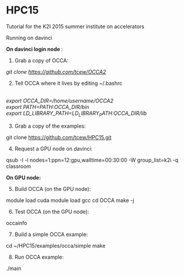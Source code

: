 # HPC15
Tutorial for the K2I 2015 summer institute on accelerators

Running on davinci

<b> On davinci login node </b>:
 
1. Grab a copy of OCCA:

<i> git clone https://github.com/tcew/OCCA2 </i>

2. Tell OCCA where it lives by editing ~/.bashrc

<br><i>export OCCA_DIR=/home/username/OCCA2</i>
<br><i>export PATH=$PATH:$OCCA_DIR/bin</i>
<br><i>export LD_LIBRARY_PATH=$LD_LIBRARY_PATH:$OCCA_DIR/lib</i>

3. Grab a copy of the examples:

<it>git clone https://github.com/tcew/HPC15.git</it>

4. Request a GPU node on davinci:

<it>qsub -I -l nodes=1:ppn=12:gpu,walltime=00:30:00 -W group_list=k2i -q classroom</it>

<b>On GPU node:</b>

5. Build OCCA (on the GPU node): 

<it>module load cuda</it>
<it>module load gcc</it>
<it>cd OCCA</it>
<it>make -j</it>

6. Test OCCA (on the GPU node):

<it>occainfo</it>
 
7. Build a simple OCCA example:

<it>cd ~/HPC15/examples/occa/simple</it>
<it>make </it>

8. Run OCCA example:

<it>./main</it>

